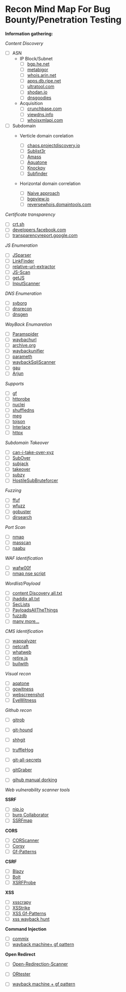  # Recon Mind Map For Bug Bounty/Penetration Testing
 

**Information gathering:**

_Content Discovery_
  - [ ] ASN
     - IP Block/Subnet
       - [ ] [bgp.he.net](https://bgp.he.net/country)
       - [ ] [metabigor](https://github.com/j3ssie/metabigor)
       - [ ] [whois.arin.net](https://whois.arin.net/ui/)
       - [ ] [apps.db.ripe.net](https://apps.db.ripe.net/db-web-ui/query)
       - [ ] [ultratool.com](https://www.ultratools.com/tools/asnInfo)
       - [ ] [shodan.io](https://www.shodan.io/ "Check SSL Cert Names")
       - [ ] [dnsgoodies](http://dnsgoodies.com/)
       
     - Acquisition
       - [ ] [crunchbase.com](https://www.crunchbase.com/search/acquisition)
       - [ ] [viewdns.info](https://viewdns.info/reversewhois/ " First do whois, take the register email then perform reverse whois 'muni-adm@ics.muni.cz'")
       - [ ] [whoisxmlapi.com](https://tools.whoisxmlapi.com/reverse-whois-search)
       
 - [ ] Subdomain
     - Verticle domain corelation
     
       - [ ] [chaos.projectdiscovery.io](https://chaos.projectdiscovery.io/#/ "Single subdomains")
       - [ ] [Sublist3r](https://github.com/aboul3la/Sublist3r "Single subdomains")
       - [ ] [Amass](https://github.com/OWASP/Amass "Single subdomains")
       - [ ] [Aquatone](https://github.com/michenriksen/aquatone "Single subdomains")
       - [ ] [Knockpy](https://github.com/guelfoweb/knock "Single subdomains")
       - [ ] [Subfinder](https://github.com/projectdiscovery/subfinder "Multiple subdomains 'bruteforce subdomain+wordlist'")
       
     - Horizontal domain correlation
     
       - [ ] [Naive approach](/ "google.com, youtube.com, gmail.com" )
       - [ ] [bgpview.io](https://bgpview.io/search/google "Dedicated IP range, ASNs, IPv4") 
       - [ ] [reversewhois.domaintools.com](https://reversewhois.domaintools.com/)
       
_Certificate transparency_ 
  
  - [ ] [crt.sh](https://crt.sh/)
  - [ ] [developers.facebook.com](https://developers.facebook.com/tools/ct/search/)
  - [ ] [transparencyreport.google.com](https://transparencyreport.google.com/)
  
_JS Enumeration_  
   - [ ] [JSparser](https://github.com/nahamsec/JSParser)
   - [ ] [LinkFinder](https://github.com/GerbenJavado/LinkFinder)
   - [ ] [relative-url-extractor](https://github.com/jobertabma/relative-url-extractor)
   - [ ] [JS-Scan](https://github.com/zseano/JS-Scan)
   - [ ] [getJS](https://github.com/003random/getJS) 
   - [ ] [InputScanner](https://github.com/zseano/InputScanner)
 
_DNS Enumeration_ 
   - [ ] [syborg](https://github.com/MilindPurswani/Syborg)
   - [ ] [dnsrecon](https://github.com/darkoperator/dnsrecon)
   - [ ] [dnsgen](https://github.com/ProjectAnte/dnsgen "Automate dnsgen+masscan")
   
_WayBack Enumaretion_  
   - [ ] [Paramspider](https://github.com/devanshbatham/ParamSpider)
   - [ ] [waybachurl](https://github.com/tomnomnom/waybackurls)
   - [ ] [archive.org](https://archive.org/web/)
   - [ ] [waybackunifier](https://github.com/mhmdiaa/waybackunifier)
   - [ ] [parameth](https://github.com/maK-/parameth)
   - [ ] [waybackSqliScanner](https://github.com/ghostlulzhacks/waybackSqliScanner)
   - [ ] [gau](https://github.com/lc/gau)
   - [ ] [Arjun](https://github.com/s0md3v/Arjun)
   
_Supports_   
   - [ ] [gf](https://github.com/tomnomnom/gf)
   - [ ] [httprobe](https://github.com/tomnomnom/httprobe)
   - [ ] [nuclei](https://github.com/projectdiscovery/nuclei)
   - [ ] [shuffledns](https://github.com/projectdiscovery/shuffledns)
   - [ ] [meg](https://github.com/tomnomnom/meg)
   - [ ] [tojson](https://github.com/malijs/tojson)
   - [ ] [Interlace](https://github.com/codingo/Interlace)
   - [ ] [httpx](https://github.com/projectdiscovery/httpx)
   
_Subdomain Takeover_   
   - [ ] [can-i-take-over-xyz](https://github.com/EdOverflow/can-i-take-over-xyz)
   - [ ] [SubOver](https://github.com/Ice3man543/SubOver)
   - [ ] [subjack](https://github.com/haccer/subjack)
   - [ ] [takeover](https://github.com/m4ll0k/takeover)
   - [ ] [subzy](https://github.com/LukaSikic/subzy)
   - [ ] [HostileSubBruteforcer](https://github.com/nahamsec/HostileSubBruteforcer)
   
_Fuzzing_  
   - [ ] [ffuf](https://github.com/ffuf/ffuf)
   - [ ] [wfuzz](https://github.com/xmendez/wfuzz)
   - [ ] [gobuster](https://github.com/OJ/gobuster)
   - [ ] [dirsearch](https://github.com/maurosoria/dirsearch)
   
_Port Scan_   
   - [ ] [nmap](https://github.com/nmap/nmap)
   - [ ] [masscan](https://github.com/robertdavidgraham/masscan)
   - [ ] [naabu](https://github.com/projectdiscovery/naabu)
   
_WAF Identification_

   - [ ] [wafw00f](https://github.com/EnableSecurity/wafw00f)
   - [ ] [nmap nse script](https://github.com/nmap/nmap/blob/master/scripts/http-waf-detect.nse)
   
_Wordlist/Payload_   
   - [ ] [content Discovery all.txt](https://gist.github.com/jhaddix/b80ea67d85c13206125806f0828f4d10)
   - [ ] [jhaddix all.txt](https://gist.github.com/jhaddix/f64c97d0863a78454e44c2f7119c2a6a)
   - [ ] [SecLists](https://github.com/danielmiessler/SecLists)
   - [ ] [PayloadsAllTheThings](https://github.com/swisskyrepo/PayloadsAllTheThings)
   - [ ] [fuzzdb](https://github.com/fuzzdb-project/fuzzdb)
   - [ ] [many more...](https://github.com/foospidy/payloads)
   
_CMS Identification_
   - [ ] [wappalyzer](https://www.wappalyzer.com/lookup/)
   - [ ] [netcraft](https://www.netcraft.com/search/?q=google.com)
   - [ ] [whatweb](https://github.com/urbanadventurer/WhatWeb)
   - [ ] [retire.js](https://retirejs.github.io/retire.js/)
   - [ ] [builwith](https://github.com/ecrmnn/builtwith)
   
_Visual recon_   
   - [ ] [aqatone](https://github.com/michenriksen/aquatone)
   - [ ] [gowitness](https://github.com/sensepost/gowitness)
   - [ ] [webscreenshot](https://github.com/maaaaz/webscreenshot)
   - [ ] [EyeWitness](https://github.com/FortyNorthSecurity/EyeWitness)
   
_Github recon_   
   - [ ] [gitrob](https://github.com/michenriksen/gitrob)
   - [ ] [git-hound](https://github.com/tillson/git-hound)
   - [ ] [shhgit](https://github.com/eth0izzle/shhgit)
   - [ ] [truffleHog](https://github.com/dxa4481/truffleHog)
   - [ ] [git-all-secrets](https://github.com/anshumanbh/git-all-secrets)
   - [ ] [gitGraber](https://github.com/hisxo/gitGraber)
   - [ ] [gihub manual dorking](https://raw.githubusercontent.com/anvikshik1/Bug-Bounty-Check-List/master/payload/gihub-manual-dork)
     
   
_Web vulnerability scanner tools_   
 
 **SSRF**
   - [ ] [nip.io](https://nip.io/)
   - [ ] [burp Collaborator ](https://gist.github.com/Isopach/00515b5f7ef7be230ff76c6092df0137)
   - [ ] [SSRFmap](https://github.com/swisskyrepo/SSRFmap)
   
 **CORS**  
   - [ ] [CORScanner](https://github.com/chenjj/CORScanner)
   - [ ] [Corsy](https://github.com/s0md3v/Corsy)
   - [ ] [Gf-Patterns](https://github.com/1ndianl33t/Gf-Patterns)
 
 **CSRF**  
   - [ ] [Blazy](https://github.com/s0md3v/Blazy)
   - [ ] [Bolt](https://github.com/s0md3v/Bolt) 
   - [ ] [XSRFProbe](https://github.com/0xInfection/XSRFProbe)
   
**XSS**   
   - [ ] [xsscrapy](https://github.com/DanMcInerney/xsscrapy)
   - [ ] [XSStrike](https://github.com/s0md3v/XSStrike)
   - [ ] [XSS Gf-Patterns](https://github.com/1ndianl33t/Gf-Patterns)
   - [ ] [xss wayback hunt](https://web.archive.org/web/*/google.com/*)
   
**Command Injection**   
   - [ ] [commix](https://github.com/commixproject/commix)
   - [ ] [wayback machine+ gf pattern](/ "")
   
**Open Redirect**   
   - [ ] [Open-Redirection-Scanner](https://github.com/KendoClaw1/Open-Redirection-Scanner)
   - [ ] [ORtester](https://github.com/Leonmugen/ORtester)
   - [ ] [wayback machine + gf pattern](/ "")
   
